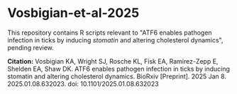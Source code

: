 # Vosbigian-et-al-2025
This repository contains R scripts relevant to "ATF6 enables pathogen infection in ticks by inducing _stomatin_ and altering cholesterol dynamics", pending review.

**Citation:**
Vosbigian KA, Wright SJ, Rosche KL, Fisk EA, Ramirez-Zepp E, Shelden EA, Shaw DK. ATF6 enables pathogen infection in ticks by inducing stomatin and altering cholesterol dynamics. BioRxiv [Preprint]. 2025 Jan 8. 2025.01.08.632023. doi: 10.1101/2025.01.08.632023

